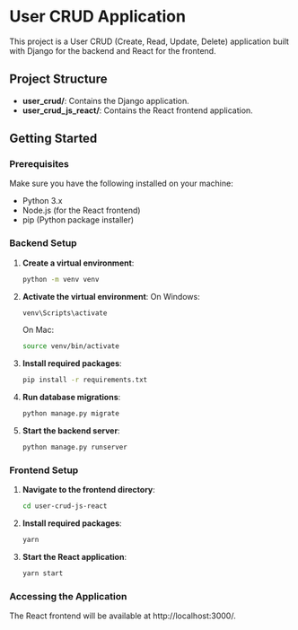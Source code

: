 # User CRUD Application

This project is a User CRUD (Create, Read, Update, Delete) application built with Django for the backend and React for the frontend. 

## Project Structure

- **user_crud/**: Contains the Django application.
- **user_crud_js_react/**: Contains the React frontend application.

## Getting Started

### Prerequisites

Make sure you have the following installed on your machine:

- Python 3.x
- Node.js (for the React frontend)
- pip (Python package installer)

### Backend Setup

1. **Create a virtual environment**:
   ```bash
   python -m venv venv
   ```
2. **Activate the virtual environment**:
   On Windows:
    ```bash
   venv\Scripts\activate
   ```
   On Mac:
    ```bash
   source venv/bin/activate
   ```
3. **Install required packages**:
   ```bash
   pip install -r requirements.txt
   ```
4. **Run database migrations**:
   ```bash
   python manage.py migrate
   ```
5. **Start the backend server**:
    ```bash
   python manage.py runserver
   ```
   
### Frontend Setup
1. **Navigate to the frontend directory**:
   ```bash
   cd user-crud-js-react
   ```
2. **Install required packages**:
    ```bash
   yarn
   ```
3. **Start the React application**:
   ```bash
   yarn start
   ```

### Accessing the Application
The React frontend will be available at http://localhost:3000/.